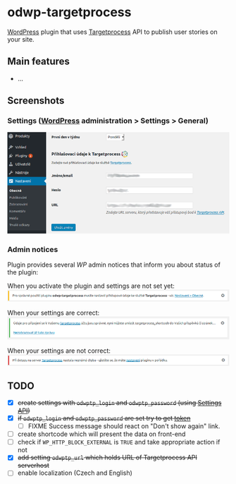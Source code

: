 # odwp-targetprocess

[WordPress][1] plugin that uses [Targetprocess][2] API to publish user stories on your site.

## Main features

* ...

## Screenshots

### Settings ([WordPress][1] administration > Settings > General)

![Plugin settings](screenshot-1.png)

### Admin notices

Plugin provides several _WP_ admin notices that inform you about status of the plugin:

When you activate the plugin and settings are not set yet:
![Warning - settings are not set](screenshot-2.png)

When your settings are correct:
![Success - settings are correct](screenshot-3.png)

When your settings are not correct:
![Error - settings are not correct](screenshot-4.png)

## TODO

* [x] ~~create settings with `odwptp_login` and `odwptp_password` (using [Settings API][4])~~
* [x] ~~if `odwptp_login` and `odwptp_password` are set try to get [token][3]~~
  - [ ] FIXME Success message should react on "Don't show again" link.
* [ ] create shortcode which will present the data on front-end
* [ ] check if `WP_HTTP_BLOCK_EXTERNAL` is `TRUE` and take appropriate action if not
* [x] ~~add setting `odwptp_url` which holds URL of Targetprocess API serverhost~~
* [ ] enable localization (Czech and English)

[1]: https://wordpress.org/
[2]: https://www.targetprocess.com/
[3]: https://dev.targetprocess.com/docs/authentication
[4]: https://developer.wordpress.org/plugins/settings/settings-api/
